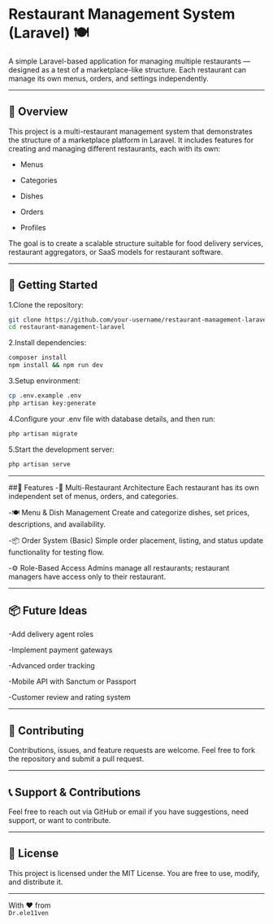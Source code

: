 # Restaurant Management System (Laravel) 🍽️

A simple Laravel-based application for managing multiple restaurants — designed as a test of a marketplace-like structure. Each restaurant can manage its own menus, orders, and settings independently.

---

## 🧩 Overview

This project is a multi-restaurant management system that demonstrates the structure of a marketplace platform in Laravel. It includes features for creating and managing different restaurants, each with its own:

- Menus

- Categories

- Dishes

- Orders

- Profiles

The goal is to create a scalable structure suitable for food delivery services, restaurant aggregators, or SaaS models for restaurant software.

---
## 🚀 Getting Started

1.Clone the repository:
```bash
git clone https://github.com/your-username/restaurant-management-laravel.git
cd restaurant-management-laravel
```
2.Install dependencies:
```bash
composer install
npm install && npm run dev
```
3.Setup environment:
```bash
cp .env.example .env
php artisan key:generate
```
4.Configure your .env file with database details, and then run:
```bash
php artisan migrate
```
5.Start the development server:
```bash
php artisan serve
```

---

##🧠 Features
-🏪 Multi-Restaurant Architecture
Each restaurant has its own independent set of menus, orders, and categories.

-🍽️ Menu & Dish Management
Create and categorize dishes, set prices, descriptions, and availability.

-📦 Order System (Basic)
Simple order placement, listing, and status update functionality for testing flow.

-⚙️ Role-Based Access
Admins manage all restaurants; restaurant managers have access only to their restaurant.

---

## 📦 Future Ideas
-Add delivery agent roles

-Implement payment gateways

-Advanced order tracking

-Mobile API with Sanctum or Passport

-Customer review and rating system

---

## 🤝 Contributing
Contributions, issues, and feature requests are welcome. Feel free to fork the repository and submit a pull request.

---

## 📞 Support & Contributions

Feel free to reach out via GitHub or email if you have suggestions, need support, or want to contribute.

---

## 🪪 License

This project is licensed under the MIT License. You are free to use, modify, and distribute it.

---

With ❤️ from  
`Dr.ele11ven`
